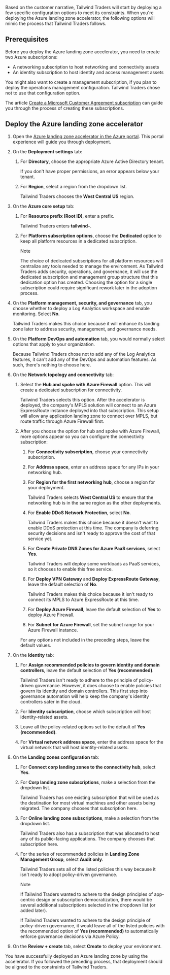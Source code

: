 Based on the customer narrative, Tailwind Traders will start by deploying a few specific configuration options to meet its constraints. When you're deploying the Azure landing zone accelerator, the following options will mimic the process that Tailwind Traders follows.

## Prerequisites

Before you deploy the Azure landing zone accelerator, you need to create two Azure subscriptions:

- A networking subscription to host networking and connectivity assets
- An identity subscription to host identity and access management assets 

You might also want to create a management subscription, if you plan to deploy the operations management configuration. Tailwind Traders chose not to use that configuration option.

The article [Create a Microsoft Customer Agreement subscription](/azure/cost-management-billing/manage/create-subscription?msclkid=155dc2d3d16511ec86451b2c110c6653) can guide you through the process of creating these subscriptions.

## Deploy the Azure landing zone accelerator

1. Open the [Azure landing zone accelerator in the Azure portal](https://aka.ms/caf/ready/accelerator). This portal experience will guide you through deployment.
1. On the **Deployment settings** tab:
   1. For **Directory**, choose the appropriate Azure Active Directory tenant.
      
      If you don't have proper permissions, an error appears below your tenant.
   1. For **Region**, select a region from the dropdown list. 
   
      Tailwind Traders chooses the **West Central US** region.
1. On the **Azure core setup** tab:
   1. For **Resource prefix (Root ID)**, enter a prefix. 
   
      Tailwind Traders enters **tailwind-**.
   1. For **Platform subscription options**, choose the **Dedicated** option to keep all platform resources in a dedicated subscription.

      > [!NOTE]
      > The choice of dedicated subscriptions for all platform resources will centralize any tools needed to manage the environment. As Tailwind Traders adds security, operations, and governance, it will use the dedicated subscription and management group structure that this dedication option has created. Choosing the option for a single subscription could require significant rework later in the adoption process.

1. On the **Platform management, security, and governance** tab, you choose whether to deploy a Log Analytics workspace and enable monitoring. Select **No**.

   Tailwind Traders makes this choice because it will enhance its landing zone later to address security, management, and governance needs.
1. On the **Platform DevOps and automation** tab, you would normally select options that apply to your organization. 

   Because Tailwind Traders chose not to add any of the Log Analytics features, it can't add any of the DevOps and automation features. As such, there's nothing to choose here.
1. On the **Network topology and connectivity** tab:
   1. Select the **Hub and spoke with Azure Firewall** option. This will create a dedicated subscription for connectivity. 
   
      Tailwind Traders selects this option. After the accelerator is deployed, the company's MPLS solution will connect to an Azure ExpressRoute instance deployed into that subscription. This setup will allow any application landing zone to connect over MPLS, but route traffic through Azure Firewall first.
   1. After you choose the option for hub and spoke with Azure Firewall, more options appear so you can configure the connectivity subscription:
      1. For **Connectivity subscription**, choose your connectivity subscription.
      1. For **Address space**, enter an address space for any IPs in your networking hub.
      1. For **Region for the first networking hub**, choose a region for your deployment. 
      
         Tailwind Traders selects **West Central US** to ensure that the networking hub is in the same region as the other deployments.
      1. For **Enable DDoS Network Protection**, select **No**. 
      
         Tailwind Traders makes this choice because it doesn't want to enable DDoS protection at this time. The company is deferring security decisions and isn't ready to approve the cost of that service yet.
      1. For **Create Private DNS Zones for Azure PaaS services**, select **Yes**. 
      
         Tailwind Traders will deploy some workloads as PaaS services, so it chooses to enable this free service.
      1. For **Deploy VPN Gateway** and **Deploy ExpressRoute Gateway**, leave the default selection of **No**. 
      
         Tailwind Traders makes this choice because it isn't ready to connect its MPLS to Azure ExpressRoute at this time.
      1. For **Deploy Azure Firewall**, leave the default selection of **Yes** to deploy Azure Firewall.
      1. For **Subnet for Azure Firewall**, set the subnet range for your Azure Firewall instance.
      
      For any options not included in the preceding steps, leave the default values.
1. On the **Identity** tab:
   1. For **Assign recommended policies to govern identity and domain controllers**, leave the default selection of **Yes (recommended)**.
      
      Tailwind Traders isn't ready to adhere to the principle of policy-driven governance. However, it does choose to enable policies that govern its identity and domain controllers. This first step into governance automation will help keep the company's identity controllers safer in the cloud.
   1. For **Identity subscription**, choose which subscription will host identity-related assets.
   1. Leave all the policy-related options set to the default of **Yes (recommended)**.
   1. For **Virtual network address space**, enter the address space for the virtual network that will host identity-related assets.
1. On the **Landing zones configuration** tab:
   1. For **Connect corp landing zones to the connectivity hub**, select **Yes**.
   1. For **Corp landing zone subscriptions**, make a selection from the dropdown list. 
   
      Tailwind Traders has one existing subscription that will be used as the destination for most virtual machines and other assets being migrated. The company chooses that subscription here.
   1. For **Online landing zone subscriptions**, make a selection from the dropdown list. 
   
      Tailwind Traders also has a subscription that was allocated to host any of its public-facing applications. The company chooses that subscription here.
   1. For the series of recommended policies in **Landing Zone Management Group**, select **Audit only**. 
   
      Tailwind Traders sets all of the listed policies this way because it isn't ready to adopt policy-driven governance.

      > [!NOTE]
      > If Tailwind Traders wanted to adhere to the design principles of app-centric design or subscription democratization, there would be several additional subscriptions selected in the dropdown list (or added later).
      >
      > If Tailwind Traders wanted to adhere to the design principle of policy-driven governance, it would leave all of the listed policies with the recommended option of **Yes (recommended)** to automatically enforce governance decisions via Azure Policy.

1. On the **Review + create** tab, select **Create** to deploy your environment.

You have successfully deployed an Azure landing zone by using the accelerator. If you followed the preceding process, that deployment should be aligned to the constraints of Tailwind Traders.
